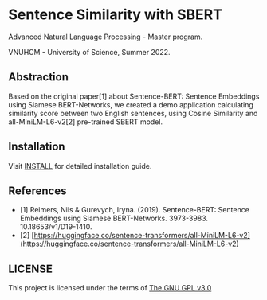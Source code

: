 # Sentence Similarity with SBERT
Advanced Natural Language Processing - Master program.

VNUHCM - University of Science, Summer 2022.

## Abstraction
Based on the original paper[1] about Sentence-BERT: Sentence Embeddings using Siamese BERT-Networks, we created a demo application calculating similarity score between two English sentences, using Cosine Similarity and all-MiniLM-L6-v2[2] pre-trained SBERT model.

## Installation
Visit [INSTALL](INSTALL.md) for detailed installation guide.

## References
- [1] Reimers, Nils & Gurevych, Iryna. (2019). Sentence-BERT: Sentence Embeddings using Siamese BERT-Networks. 3973-3983. 10.18653/v1/D19-1410. 
- [2] [https://huggingface.co/sentence-transformers/all-MiniLM-L6-v2](https://huggingface.co/sentence-transformers/all-MiniLM-L6-v2)

## LICENSE
This project is licensed under the terms of [The GNU GPL v3.0](LICENSE)